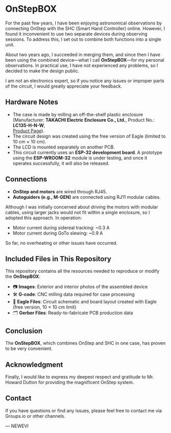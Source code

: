 # OnStepBOX

For the past few years, I have been enjoying astronomical observations by connecting OnStep with the SHC (Smart Hand Controller) online. However, I found it inconvenient to use two separate devices during observing sessions. To address this, I set out to combine both functions into a single unit.  

About two years ago, I succeeded in merging them, and since then I have been using the combined device—what I call **OnStepBOX**—for my personal observations. In practical use, I have not experienced any problems, so I decided to make the design public.  

I am not an electronics expert, so if you notice any issues or improper parts of the circuit, I would greatly appreciate your feedback.  

## Hardware Notes

- The case is made by milling an off-the-shelf plastic enclosure  
  (Manufacturer: **TAKACHI Electric Enclosure Co., Ltd.**, Product No.: **LC135-H-N-W**,  
  [Product Page](https://www.takachi-enclosure.com/products/detail/LC135-H-N-W)).  
- The circuit design was created using the free version of Eagle (limited to 10 cm × 10 cm).  
- The LCD is mounted separately on another PCB.  
- This circuit currently uses an **ESP-32 development board**. A prototype using the **ESP-WROOM-32** module is under testing, and once it operates successfully, it will also be released.  

## Connections

- **OnStep and motors** are wired through RJ45.  
- **Autoguiders (e.g., M-GEN)** are connected using RJ11 modular cables.  

Although I was initially concerned about driving the motors with modular cables, using larger jacks would not fit within a single enclosure, so I adopted this approach. In operation:  

- Motor current during sidereal tracking: ~0.3 A  
- Motor current during GoTo slewing: ~0.9 A  

So far, no overheating or other issues have occurred.  

## Included Files in This Repository

This repository contains all the resources needed to reproduce or modify the **OnStepBOX**:

- 📷 **Images**: Exterior and interior photos of the assembled device  
- 🛠️ **G-code**: CNC milling data required for case processing  
- 📐 **Eagle Files**: Circuit schematic and board layout created with Eagle (free version, 10 × 10 cm limit)  
- 🗂️ **Gerber Files**: Ready-to-fabricate PCB production data  

## Conclusion

The **OnStepBOX**, which combines OnStep and SHC in one case, has proven to be very convenient.  

## Acknowledgment

Finally, I would like to express my deepest respect and gratitude to Mr. Howard Dutton for providing the magnificent OnStep system.  

## Contact

If you have questions or find any issues, please feel free to contact me via Groups.io or other channels.  

— NEWEVI  
